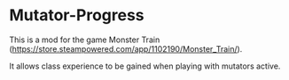 # Mutator-Progress
This is a mod for the game Monster Train (https://store.steampowered.com/app/1102190/Monster_Train/).

It allows class experience to be gained when playing with mutators active.
